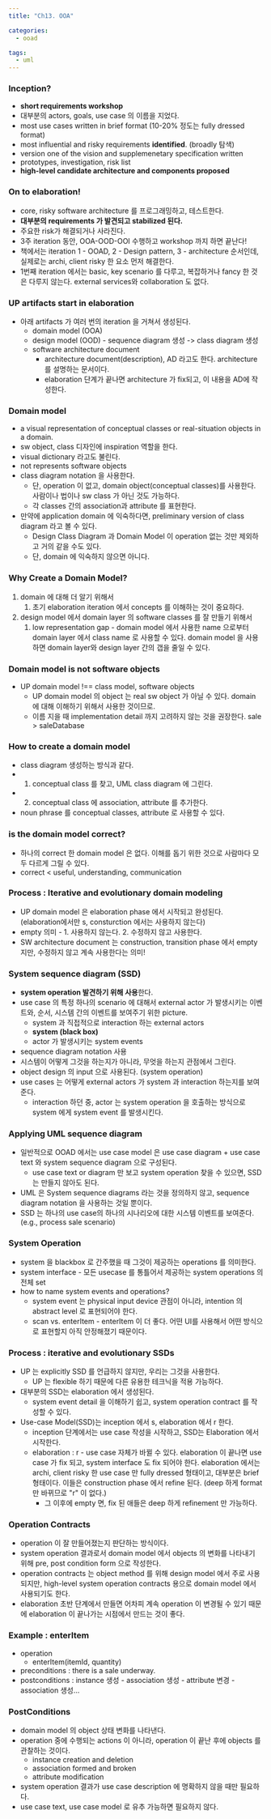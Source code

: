 ```yaml
---
title: "Ch13. OOA"

categories:
  - ooad

tags:
  - uml
---
```


### Inception?
- **short requirements workshop**
- 대부분의 actors, goals, use case 의 이름을 지었다.
- most use cases written in brief format (10-20% 정도는 fully dressed format)
- most influential and risky requirements **identified**. (broadly 탐색)
- version one of the vision and supplemenetary specification written
- prototypes, investigation, risk list
- **high-level candidate architecture and components proposed**

### On to elaboration!
- core, risky software architecture 를 프로그래밍하고, 테스트한다.
- **대부분의 requirements 가 발견되고 stabilized 된다.**
- 주요한 risk가 해결되거나 사라진다.
- 3주 iteration 동안, OOA-OOD-OOI 수행하고 workshop 까지 하면 끝난다!
- 책에서는 iteration 1 - OOAD, 2 - Design pattern, 3 - architecture 순서인데, 실제로는 archi, client risky 한 요소 먼저 해결한다.
- 1번째 iteration 에서는 basic, key scenario 를 다루고, 복잡하거나 fancy 한 것은 다루지 않는다. external services와 collaboration 도 없다.

### UP artifacts start in elaboration
- 아래 artifacts 가 여러 번의 iteration 을 거쳐서 생성된다.
  - domain model (OOA)
  - design model (OOD) - sequence diagram 생성 -> class diagram 생성
  - software architecture document 
    - architecture document(description), AD 라고도 한다. architecture 를 설명하는 문서이다.
    - elaboration 단계가 끝나면 architecture 가 fix되고, 이 내용을 AD에 작성한다.

### Domain model
- a visual representation of conceptual classes or real-situation objects in a domain.
- sw object, class 디자인에 inspiration 역할을 한다.
- visual dictionary 라고도 불린다. 
- not represents software objects
- class diagram notation 을 사용한다.
  - 단, operation 이 없고, domain object(conceptual classes)를 사용한다. 사람이나 법이나 sw class 가 아닌 것도 가능하다. 
  - 각 classes 간의 association과 attribute 를 표현한다.
- 만약에 application domain 에 익숙하다면, preliminary version of class diagram 라고 볼 수 있다.
  - Design Class Diagram 과 Domain Model 이 operation 없는 것만 제외하고 거의 같을 수도 있다. 
  - 단, domain 에 익숙하지 않으면 아니다.

### Why Create a Domain Model?
1. domain 에 대해 더 알기 위해서
   1. 초기 elaboration iteration 에서 concepts 를 이해하는 것이 중요하다.
2. design model 에서 domain layer 의 software classes 를 잘 만들기 위해서
   1. low representation gap - domain model 에서 사용한 name 으로부터 domain layer 에서 class name 로 사용할 수 있다.  domain model 을 사용하면 domain layer와 design layer 간의 갭을 줄일 수 있다.


### Domain model is not software objects
- UP domain model !== class model, software objects
  - UP domain model 의 object 는 real sw object 가 아닐 수 있다. domain 에 대해 이해하기 위해서 사용한 것이므로.
  - 이름 지을 때 implementation detail 까지 고려하지 않는 것을 권장한다. sale > saleDatabase


### How to create a domain model 
- class diagram 생성하는 방식과 같다.
- 1. conceptual class 를 찾고, UML class diagram 에 그린다.
- 2. conceptual class 에 association, attribute 를 추가한다.
- noun phrase 를 conceptual classes, attribute 로 사용할 수 있다.

### is the domain model correct?
- 하나의 correct 한 domain model 은 없다. 이해를 돕기 위한 것으로 사람마다 모두 다르게 그릴 수 있다.
- correct < useful, understanding, communication

### Process : Iterative and evolutionary domain modeling
- UP domain model 은 elaboration phase 에서 시작되고 완성된다. (elaboration에서만 s, consturction 에서는 사용하지 않는다)
- empty 의미 - 1. 사용하지 않는다. 2. 수정하지 않고 사용한다.
- SW architecture document 는 construction, transition phase 에서 empty 지만, 수정하지 않고 계속 사용한다는 의미!

### System sequence diagram (SSD)
- **system operation 발견하기 위해 사용**한다.
- use case 의 특정 하나의 scenario 에 대해서 external actor 가 발생시키는 이벤트와, 순서, 시스템 간의 이벤트를 보여주기 위한 picture.
  - system 과 직접적으로 interaction 하는 external actors 
  - **system (black box)**
  - actor 가 발생시키는 system events
- sequence diagram notation 사용
- 시스템이 어떻게 그것을 하는지가 아니라, 무엇을 하는지 관점에서 그린다.
- object design 의 input 으로 사용된다. (system operation)
- use cases 는 어떻게 external actors 가 system 과 interaction 하는지를 보여준다.
  - interaction 하던 중, actor 는 system operation 을 호출하는 방식으로 system 에게 system event 를 발생시킨다. 

### Applying UML sequence diagram
- 일반적으로 OOAD 에서는 use case model 은 use case diagram + use case text 와 system sequence diagram 으로 구성된다.
  - use case text or diagram 만 보고 system operation 찾을 수 있으면, SSD는 만들지 않아도 된다.
- UML 은 System sequence diagrams 라는 것을 정의하지 않고, sequence diagram notation 을 사용하는 것일 뿐이다.
- SSD 는 하나의 use case의 하나의 시나리오에 대한 시스템 이벤트를 보여준다. (e.g., process sale scenario)

### System Operation
- system 을 blackbox 로 간주했을 때 그것이 제공하는 operations 를 의미한다.
- system interface - 모든 usecase 를 통틀어서 제공하는 system operations 의 전체 set
- how to name system events and operations?
  - system event 는 physical input device 관점이 아니라, intention 의 abstract level 로 표현되어야 한다.
  - scan vs. enterItem - enterItem 이 더 좋다. 어떤 UI를 사용해서 어떤 방식으로 표현할지 아직 안정해졌기 때문이다.

### Process : iterative and evolutionary SSDs
- UP 는 explicitly SSD 를 언급하지 않지만, 우리는 그것을 사용한다.
  - UP 는 flexible 하기 때문에 다른 유용한 테크닉을 적용 가능하다.
- 대부분의 SSD는 elaboration 에서 생성된다. 
  - system event detail 을 이해하기 쉽고, system operation contract 를 작성할 수 있다.
- Use-case Model(SSD)는 inception 에서 s, elaboration 에서 r 한다. 
  - inception 단계에서는 use case 작성을 시작하고, SSD는 Elaboration 에서 시작한다. 
  - elaboration : r - use case 자체가 바뀔 수 있다. elaboration 이 끝나면 use case 가 fix 되고, system interface 도 fix 되어야 한다. elaboration 에서는 archi, client risky 한 use case 만 fully dressed 형태이고, 대부분은 brief 형태이다. 이들은 construction phase 에서 refine 된다. (deep 하게 format 만 바뀌므로 "r" 이 없다.)
    - 그 이후에 empty 면, fix 된 애들은 deep 하게 refinement 만 가능하다.
  
### Operation Contracts
- operation 이 잘 만들어졌는지 판단하는 방식이다.
- system operation 결과로서 domain model 에서 objects 의 변화를 나타내기 위해 pre, post condition form 으로 작성한다.
- operation contracts 는 object method 를 위해 design model 에서 주로 사용되지만, high-level system operation contracts 용으로 domain model 에서 사용되기도 한다.
- elaboration 초반 단계에서 만들면 어차피 계속 operation 이 변경될 수 있기 때문에 elaboration 이 끝나가는 시점에서 만드는 것이 좋다.

### Example : enterItem
- operation
  - enterItem(itemId, quantity)
- preconditions : there is a sale underway.
- postconditions : instance 생성 - association 생성 - attribute 변경 - association 생성...

### PostConditions
- domain model 의 object 상태 변화를 나타낸다.
- operation 중에 수행되는 actions 이 아니라, operation 이 끝난 후에 objects 를 관찰하는 것이다.
  - instance creation and deletion
  - association formed and broken
  - attribute modification
- system operation 결과가 use case description 에 명확하지 않을 때만 필요하다.
- use case text, use case model 로 유추 가능하면 필요하지 않다. 